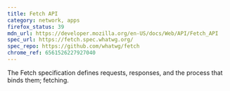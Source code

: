 ```yaml
---
title: Fetch API
category: network, apps
firefox_status: 39
mdn_url: https://developer.mozilla.org/en-US/docs/Web/API/Fetch_API
spec_url: https://fetch.spec.whatwg.org/
spec_repo: https://github.com/whatwg/fetch
chrome_ref: 6561526227927040
---
```


The Fetch specification defines requests, responses, and the process that binds them; fetching.
